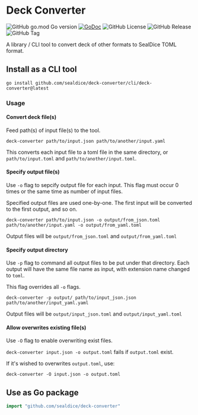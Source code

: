 # Deck Converter

![GitHub go.mod Go version](https://img.shields.io/github/go-mod/go-version/sealdice/deck-converter)
[![GoDoc](https://godoc.org/github.com/sealdice/deck-converter?status.svg)](https://pkg.go.dev/mod/github.com/sealdice/deck-converter)
![GitHub License](https://img.shields.io/github/license/sealdice/deck-converter)
![GitHub Release](https://img.shields.io/github/v/release/sealdice/deck-converter)
![GitHub Tag](https://img.shields.io/github/v/tag/sealdice/deck-converter)

A library / CLI tool to convert deck of other formats to SealDice TOML format.

## Install as a CLI tool

```shell
go install github.com/sealdice/deck-converter/cli/deck-converter@latest
```

### Usage

#### Convert deck file(s)

Feed path(s) of input file(s) to the tool.

```shell
deck-converter path/to/input.json path/to/another/input.yaml
```

This converts each input file to a toml file in the same directory, or `path/to/input.toml` and `path/to/another/input.toml`.

#### Specify output file(s)

Use `-o` flag to sepcify output file for each input. This flag must occur 0 times or the same time as number of input files.

Specified output files are used one-by-one. The first input will be converted to the first output, and so on.

```shell
deck-converter path/to/input.json -o output/from_json.toml path/to/another/input.yaml -o output/from_yaml.toml
```

Output files will be `output/from_json.toml` and `output/from_yaml.toml`

#### Specify output directory

Use `-p` flag to command all output files to be put under that directory.
Each output will have the same file name as input, with extension name changed to `toml`.

This flag overrides all `-o` flags.

```shell
deck-converter -p output/ path/to/input_json.json path/to/another/input_yaml.yaml
```

Output files will be `output/input_json.toml` and `output/input_yaml.toml`

#### Allow overwrites existing file(s)

Use `-O` flag to enable overwriting exist files.

`deck-converter input.json -o output.toml` fails if `output.toml` exist.

If it's wished to overwrites `output.toml`, use:

```shell
deck-converter -O input.json -o output.toml
```

## Use as Go package

```go
import "github.com/sealdice/deck-converter"
```
